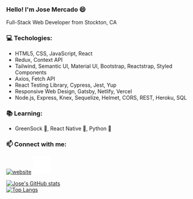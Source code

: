 ### Hello! I'm Jose Mercado :smile:

Full-Stack Web Developer from Stockton, CA

### :computer: Techologies: 
  - HTML5, CSS, JavaScript, React
  - Redux, Context API
  - Tailwind, Semantic UI, Material UI, Bootstrap, Reactstrap, Styled Components
  - Axios, Fetch API
  - React Testing Library, Cypress, Jest, Yup
  - Responsive Web Design, Gatsby, Netlify, Vercel
  - Node.js, Express, Knex, Sequelize, Helmet, CORS, REST, Heroku, SQL

### :books: Learning:
  - GreenSock :green_book:, React Native :iphone:, Python :snake:

### :mailbox: Connect with me:
[![website](./img/linkedin-light.svg)](https://www.linkedin.com/in/josefmercado345/#gh-light-mode-only)
[![website](./img/linkedin-dark.svg)](https://www.linkedin.com/in/josefmercado345/#gh-dark-mode-only)
&nbsp;&nbsp;

[![Jose's GitHub stats](https://github-readme-stats.vercel.app/api?username=jose-mercado)](https://github.com/anuraghazra/github-readme-stats)
<br />
[![Top Langs](https://github-readme-stats.vercel.app/api/top-langs/?username=jose-mercado&layout=compact)](https://github.com/anuraghazra/github-readme-stats)

<!--
**jose-mercado/jose-mercado** is a ✨ _special_ ✨ repository because its `README.md` (this file) appears on your GitHub profile.

Here are some ideas to get you started:

- 🔭 I’m currently working on ...
- 🌱 I’m currently learning ...
- 👯 I’m looking to collaborate on ...
- 🤔 I’m looking for help with ...
- 💬 Ask me about ...
- 📫 How to reach me: ...
- 😄 Pronouns: ...
- ⚡ Fun fact: ...
-->
